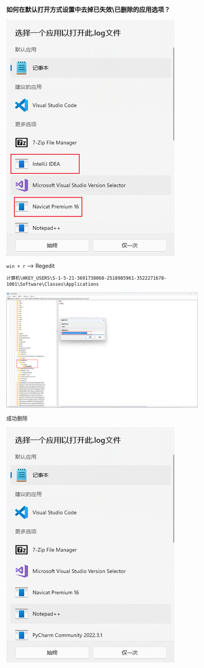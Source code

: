 ### 如何在默认打开方式设置中去掉已失效\已删除的应用选项？



![image-20230618105045232](assets/image-20230618105045232.png)

`win + r` --> Regedit

```
计算机\HKEY_USERS\S-1-5-21-3691738068-2518985961-3522271678-1001\Software\Classes\Applications
```



![image-20230618105406587](assets/image-20230618105406587.png)



成功删除

![image-20230618105453204](assets/image-20230618105453204.png)

